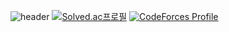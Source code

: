 ![header](https://capsule-render.vercel.app/api?type=transparent&color=auto&height=300&section=header&text=hello,%20world&fontSize=90)
[![Solved.ac프로필](http://mazassumnida.wtf/api/v2/generate_badge?boj=hoxymola)](https://solved.ac/hoxymola?align=left)
[![CodeForces Profile](https://cf.leed.at?id=hoxym01a)](https://codeforces.com/profile/hoxym01a)
